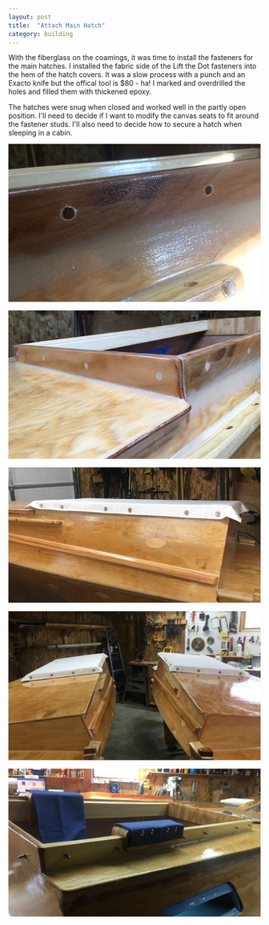 ```yaml
---
layout: post
title:  "Attach Main Hatch"
category: building
---
```


With the fiberglass on the coamings, it was time to install the fasteners for the main hatches. I installed the fabric side of the Lift the Dot fasteners into the hem of the hatch covers. It was a slow process with a punch and an Exacto knife but the offical tool is $80 - ha! I marked and overdrilled the holes and filled them with thickened epoxy.

The hatches were snug when closed and worked well in the partly open position. I'll need to decide if I want to modify the canvas seats to fit around the fastener studs. I'll also need to decide how to secure a hatch when sleeping in a cabin.

![Overdrilled Holes](/assets/images/main-hatch-1.jpg)

![Filled Holes](/assets/images/main-hatch-2.jpg)

![Hatch Attached](/assets/images/main-hatch-3.jpg)

![Both Hatches](/assets/images/main-hatch-4.jpg)

![Seat and Studs](/assets/images/main-hatch-5.jpg)
